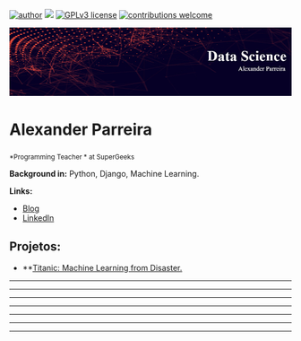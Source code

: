 [![author](https://img.shields.io/badge/author-AlexParreira-red.svg)](https://www.linkedin.com/) [![](https://img.shields.io/badge/python-3.7+-blue.svg)](https://www.python.org/downloads/release/python-365/) [![GPLv3 license](https://img.shields.io/badge/License-GPLv3-blue.svg)](http://perso.crans.org/besson/LICENSE.html) [![contributions welcome](https://img.shields.io/badge/contributions-welcome-brightgreen.svg?style=flat)](https://github.com/AlexanderParreira)

<p align="center">
  <img src="banner.jpg" >
</p>

# Alexander Parreira
<sub>*Programming Teacher * at SuperGeeks </sub>



**Background in:** Python, Django, Machine Learning.

**Links:**
* [Blog]()
* [LinkedIn](https://www.linkedin.com/)



## Projetos:


* **<a href="https://bit.ly/368Zvva">Titanic: Machine Learning from Disaster.
* **
* **
* **
* **
* **
* **

---




